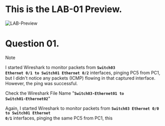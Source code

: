 # This is the LAB-01 Preview.

![LAB-Preview](https://github.com/JoashJenushan/GNS3-Network-Lab/assets/137409476/aeddc32a-11b5-4128-89f1-fab5f2130832)

# Question 01.
> [!NOTE]
> 
> I started Wireshark to monitor packets from <code>**Switch03 Ethernet 0/1 to Switch01 Ethernet 0/2**</code> interfaces, pinging PC5 from PC1, but I didn't notice any packets (ICMP) flowing in that captured interface. However, the ping was successful.
> 
> Check the Wireshark File Name "<code>**Switch03-Ethernet01 to Switch01-Ethernet02**</code>"
>
> Again, I started Wireshark to monitor packets from <code>**Switch03 Ethernet 0/0 to Switch01 Ethernet 0/1**</code> interfaces, pinging the same PC5 from PC1, this 
